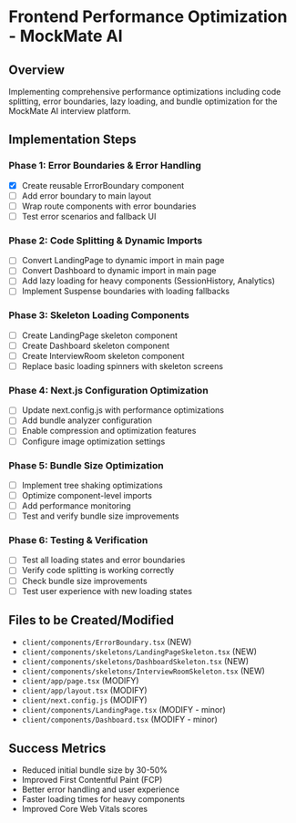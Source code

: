 # Frontend Performance Optimization - MockMate AI

## Overview
Implementing comprehensive performance optimizations including code splitting, error boundaries, lazy loading, and bundle optimization for the MockMate AI interview platform.

## Implementation Steps

### Phase 1: Error Boundaries & Error Handling
- [x] Create reusable ErrorBoundary component
- [ ] Add error boundary to main layout
- [ ] Wrap route components with error boundaries
- [ ] Test error scenarios and fallback UI

### Phase 2: Code Splitting & Dynamic Imports
- [ ] Convert LandingPage to dynamic import in main page
- [ ] Convert Dashboard to dynamic import in main page
- [ ] Add lazy loading for heavy components (SessionHistory, Analytics)
- [ ] Implement Suspense boundaries with loading fallbacks

### Phase 3: Skeleton Loading Components
- [ ] Create LandingPage skeleton component
- [ ] Create Dashboard skeleton component
- [ ] Create InterviewRoom skeleton component
- [ ] Replace basic loading spinners with skeleton screens

### Phase 4: Next.js Configuration Optimization
- [ ] Update next.config.js with performance optimizations
- [ ] Add bundle analyzer configuration
- [ ] Enable compression and optimization features
- [ ] Configure image optimization settings

### Phase 5: Bundle Size Optimization
- [ ] Implement tree shaking optimizations
- [ ] Optimize component-level imports
- [ ] Add performance monitoring
- [ ] Test and verify bundle size improvements

### Phase 6: Testing & Verification
- [ ] Test all loading states and error boundaries
- [ ] Verify code splitting is working correctly
- [ ] Check bundle size improvements
- [ ] Test user experience with new loading states

## Files to be Created/Modified
- `client/components/ErrorBoundary.tsx` (NEW)
- `client/components/skeletons/LandingPageSkeleton.tsx` (NEW)
- `client/components/skeletons/DashboardSkeleton.tsx` (NEW)
- `client/components/skeletons/InterviewRoomSkeleton.tsx` (NEW)
- `client/app/page.tsx` (MODIFY)
- `client/app/layout.tsx` (MODIFY)
- `client/next.config.js` (MODIFY)
- `client/components/LandingPage.tsx` (MODIFY - minor)
- `client/components/Dashboard.tsx` (MODIFY - minor)

## Success Metrics
- Reduced initial bundle size by 30-50%
- Improved First Contentful Paint (FCP)
- Better error handling and user experience
- Faster loading times for heavy components
- Improved Core Web Vitals scores
